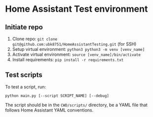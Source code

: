 # Home Assistant Test environment

## Initiate repo

1. Clone repo: `git clone git@github.com:ubk8751/HomeAssistantTesting.git` (for SSH)
2. Setup virtual environment: `python3 python3 -m venv [venv_name]`
3. Activate virtual environment: `source [venv_name]/bin/activate`
4. Install requirements: `pip install -r requirements.txt`

## Test scripts

To test a script, run:

    python main.py [--script SCRIPT_NAME] [--debug]

The script should be in the `CWD/scripts/` directory, be a YAML file that follows Home Assistant YAML conventions.
